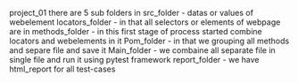 project_01
there are 5 sub folders in
src_folder - datas or values of webelement
locators_folder - in that all selectors or elements of webpage are in
methods_folder - in this first stage of process started combine locators and webelements in it
Pom_folder - in that we grouping all methods and separe file and save it
Main_folder - we combaine all separate file in single file and run it using pytest framework
report_folder - we have html_report for all test-cases
